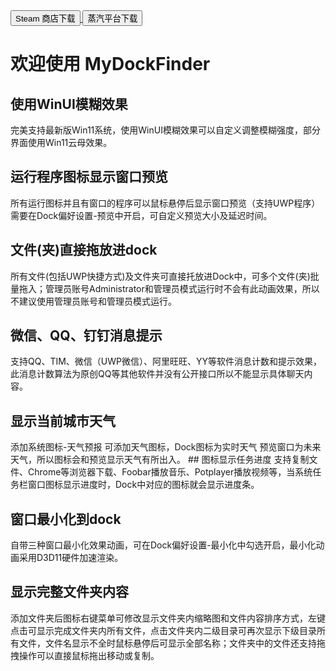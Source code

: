 
<head>
    <link rel="stylesheet" href="/.css/style.css">
    <meta http-equiv="X-UA-Compatible" content="IE=edge">
    <meta name="viewport" content="width=device-width, initial-scale=1.0">
</head>
<body>
<a href="https://store.steampowered.com/app/1787090/MyDockFinder/">
    <button class="btn">Steam 商店下载</button>
</a>

<a href="https://store.steamchina.com/app/1787090/MyDockFinder/">
    <button class="btn">蒸汽平台下载</button>
</a>
</body>

# 欢迎使用 MyDockFinder
## 使用WinUI模糊效果 
完美支持最新版Win11系统，使用WinUI模糊效果可以自定义调整模糊强度，部分界面使用Win11云母效果。 
## 运行程序图标显示窗口预览 
所有运行图标并且有窗口的程序可以鼠标悬停后显示窗口预览（支持UWP程序）需要在Dock偏好设置-预览中开启，可自定义预览大小及延迟时间。 
## 文件(夹)直接拖放进dock 
所有文件(包括UWP快捷方式)及文件夹可直接托放进Dock中，可多个文件(夹)批量拖入；管理员账号Administrator和管理员模式运行时不会有此动画效果，所以不建议使用管理员账号和管理员模式运行。 
## 微信、QQ、钉钉消息提示 
支持QQ、TIM、微信（UWP微信）、阿里旺旺、YY等软件消息计数和提示效果，此消息计数算法为原创QQ等其他软件并没有公开接口所以不能显示具体聊天内容。 
## 显示当前城市天气 
添加系统图标-天气预报 可添加天气图标，Dock图标为实时天气 预览窗口为未来天气，所以图标会和预览显示天气有所出入。 ## 图标显示任务进度 
支持复制文件、Chrome等浏览器下载、Foobar播放音乐、Potplayer播放视频等，当系统任务栏窗口图标显示进度时，Dock中对应的图标就会显示进度条。 
## 窗口最小化到dock 
自带三种窗口最小化效果动画，可在Dock偏好设置-最小化中勾选开启，最小化动画采用D3D11硬件加速渲染。 
## 显示完整文件夹内容 
添加文件夹后图标右键菜单可修改显示文件夹内缩略图和文件内容排序方式，左键点击可显示完成文件夹内所有文件，点击文件夹内二级目录可再次显示下级目录所有文件，文件名显示不全时鼠标悬停后可显示全部名称；文件夹中的文件还支持拖拽操作可以直接鼠标拖出移动或复制。
